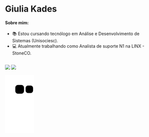 # Giulia Kades

####  Sobre mim:
- 📚 Estou cursando tecnólogo em Análise e Desenvolvimento de Sistemas (Unisociesc).
- 💻 Atualmente trabalhando como Analista de suporte N1 na LINX - StoneCO.

##
<div>
  
  <a href="https://www.instagram.com/giuliakadess/" target="_blank"><img src="https://img.shields.io/badge/-Instagram-%23E4405F?style=for-the-badge&logo=instagram&logoColor=white" target="_blank"></a>
  <a href="https://www.linkedin.com/in/giulia-kades-dos-santos-7973b4230/" target="_blank"><img src="https://img.shields.io/badge/-LinkedIn-%230077B5?style=for-the-badge&logo=linkedin&logoColor=white" target="_blank"></a> 
 
  ![Snake animation](https://github.com/giuliakadess/giuliakadess/blob/output/github-contribution-grid-snake.svg)
  
</div>
